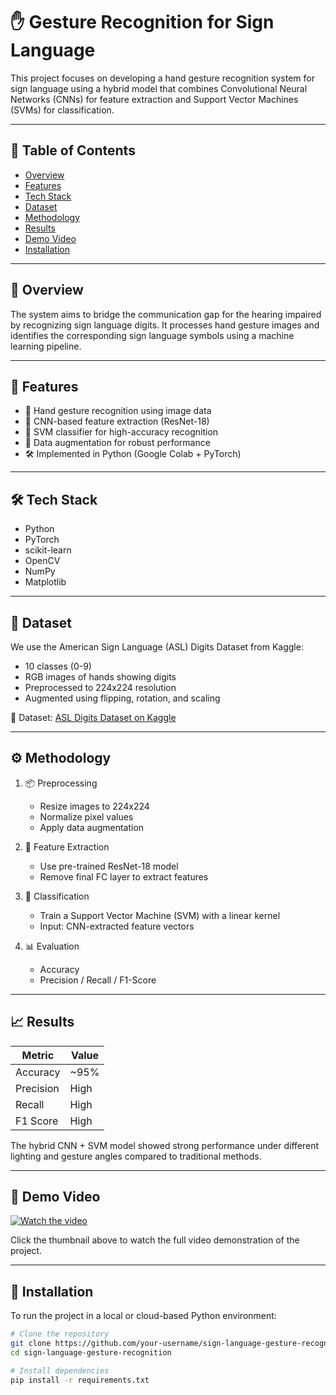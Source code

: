 # ✋ Gesture Recognition for Sign Language

This project focuses on developing a hand gesture recognition system for sign language using a hybrid model that combines Convolutional Neural Networks (CNNs) for feature extraction and Support Vector Machines (SVMs) for classification.

---

## 📌 Table of Contents

- [Overview](#-overview)
- [Features](#-features)
- [Tech Stack](#-tech-stack)
- [Dataset](#-dataset)
- [Methodology](#-methodology)
- [Results](#-results)
- [Demo Video](#-demo-video)
- [Installation](#-installation)

---

## 🧠 Overview

The system aims to bridge the communication gap for the hearing impaired by recognizing sign language digits. It processes hand gesture images and identifies the corresponding sign language symbols using a machine learning pipeline.

---

## 🚀 Features

- 📸 Hand gesture recognition using image data
- 🧠 CNN-based feature extraction (ResNet-18)
- 🎯 SVM classifier for high-accuracy recognition
- 🔄 Data augmentation for robust performance
- 🛠️ Implemented in Python (Google Colab + PyTorch)

---

## 🛠️ Tech Stack

- Python
- PyTorch
- scikit-learn
- OpenCV
- NumPy
- Matplotlib

---

## 📂 Dataset

We use the American Sign Language (ASL) Digits Dataset from Kaggle:

- 10 classes (0-9)
- RGB images of hands showing digits
- Preprocessed to 224x224 resolution
- Augmented using flipping, rotation, and scaling

🔗 Dataset: [ASL Digits Dataset on Kaggle](https://www.kaggle.com/datamunge/sign-language-mnist)

---

## ⚙️ Methodology

1. 📦 Preprocessing
   - Resize images to 224x224
   - Normalize pixel values
   - Apply data augmentation

2. 🧠 Feature Extraction
   - Use pre-trained ResNet-18 model
   - Remove final FC layer to extract features

3. 🧪 Classification
   - Train a Support Vector Machine (SVM) with a linear kernel
   - Input: CNN-extracted feature vectors

4. 📊 Evaluation
   - Accuracy
   - Precision / Recall / F1-Score

---

## 📈 Results

| Metric     | Value      |
|------------|------------|
| Accuracy   | ~95%       |
| Precision  | High       |
| Recall     | High       |
| F1 Score   | High       |

The hybrid CNN + SVM model showed strong performance under different lighting and gesture angles compared to traditional methods.

---

## 🎥 Demo Video

[![Watch the video](https://img.youtube.com/vi/OFP9_0B8mCQ/0.jpg)](https://www.youtube.com/watch?v=OFP9_0B8mCQ)

Click the thumbnail above to watch the full video demonstration of the project.

---

## 🧪 Installation

To run the project in a local or cloud-based Python environment:

```bash
# Clone the repository
git clone https://github.com/your-username/sign-language-gesture-recognition.git
cd sign-language-gesture-recognition

# Install dependencies
pip install -r requirements.txt
